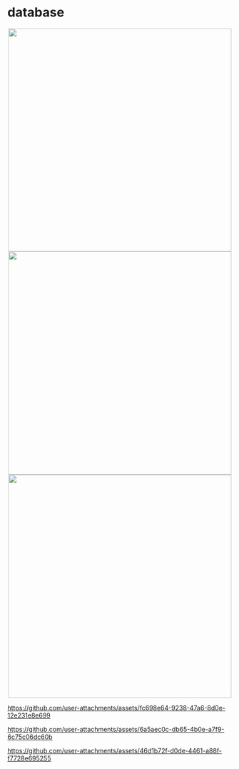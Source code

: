 # database


<div align="center">
  <img src="https://github.com/user-attachments/assets/60423574-b69e-49f6-965c-f2d9bdfa9e39" height="500">
  <img src="https://github.com/user-attachments/assets/3aa40ed5-c45a-4e73-8eef-6d3419f69622" height="500">
  <img src="https://github.com/user-attachments/assets/492bc700-8bb4-4903-be49-702982de962e" height="500">
</div>



https://github.com/user-attachments/assets/fc698e64-9238-47a6-8d0e-12e231e8e699




https://github.com/user-attachments/assets/6a5aec0c-db65-4b0e-a7f9-6c75c06dc60b






https://github.com/user-attachments/assets/46d1b72f-d0de-4461-a88f-f7728e695255

